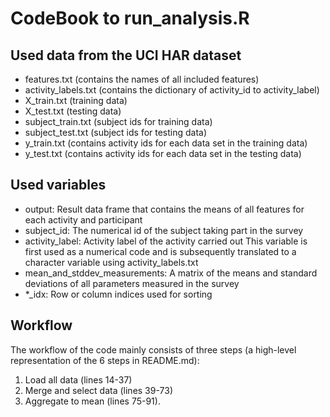 # CodeBook to run_analysis.R

## Used data from the UCI HAR dataset
* features.txt (contains the names of all included features)
* activity_labels.txt (contains the dictionary of activity_id to activity_label)
* X_train.txt (training data)
* X_test.txt (testing data)
* subject_train.txt (subject ids for training data)
* subject_test.txt (subject ids for testing data)
* y_train.txt (contains activity ids for each data set in the training data)
* y_test.txt (contains activity ids for each data set in the testing data)

## Used variables
* output: Result data frame that contains the means of all features for each activity and participant
* subject_id: The numerical id of the subject taking part in the survey
* activity_label: Activity label of the activity carried out
  This variable is first used as a numerical code and is subsequently translated to a character variable using activity_labels.txt
* mean_and_stddev_measurements: A matrix of the means and standard deviations of all parameters measured in the survey
* *_idx: Row or column indices used for sorting

## Workflow
The workflow of the code mainly consists of three steps (a high-level representation of the 6 steps in README.md):
1. Load all data (lines 14-37)
2. Merge and select data (lines 39-73)
3. Aggregate to mean (lines 75-91).
